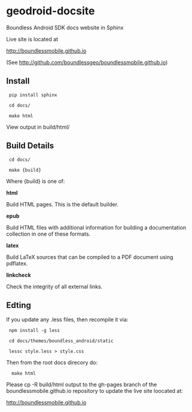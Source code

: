 geodroid-docsite
================

Boundless Android SDK docs website in Sphinx

Live site is located at

   http://boundlessmobile.github.io 

(See http://github.com/boundlessgeo/boundlessmobile.github.io)


Install
-------

     pip install sphinx

     cd docs/

     make html

View output in build/html/


Build Details
-------------

     cd docs/

     make {build}

Where \{build\} is one of:

**html**

Build HTML pages. This is the default builder.

**epub**

Build HTML files with additional information for building a documentation collection in one of these formats.

**latex**

Build LaTeX sources that can be compiled to a PDF document using pdflatex.

**linkcheck**

Check the integrity of all external links.


Edting
------

If you update any .less files, then recompile it via:

     npm install -g less

     cd docs/themes/boundless_android/static

     lessc style.less > style.css
     
Then from the root docs direcory do: 

      make html  

Please cp -R build/html output to the gh-pages branch of the boundlessmobile.github.io repository to update the live site loocated at:

   http://boundlessmobile.github.io



